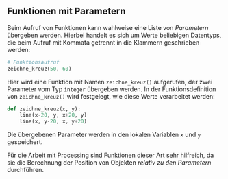 ## Funktionen mit Parametern

Beim Aufruf von Funktionen kann wahlweise eine Liste von *Parametern* übergeben werden. Hierbei handelt es sich um Werte beliebigen Datentyps, die beim Aufruf mit Kommata getrennt in die Klammern geschrieben werden:

```python
# Funktionsaufruf
zeichne_kreuz(50, 60)
```

Hier wird eine Funktion mit Namen `zeichne_kreuz()` aufgerufen, der zwei Parameter vom Typ `integer` übergeben werden. In der Funktionsdefinition von `zeichne_kreuz()` wird festgelegt, wie diese Werte verarbeitet werden:

```python
def zeichne_kreuz(x, y):
    line(x-20, y, x+20, y)
    line(x, y-20, x, y+20)    
```

Die übergebenen Parameter werden in den lokalen Variablen `x` und `y` gespeichert.

Für die Arbeit mit Processing sind Funktionen dieser Art sehr hilfreich, da sie die Berechnung der Position von Objekten *relativ zu den Parametern* durchführen.